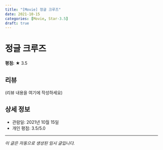 ```yaml
---
title: "[Movie] 정글 크루즈"
date: 2021-10-15
categories: [Movie, Star-3.5]
draft: true
---
```


# 정글 크루즈

**평점:** ★ 3.5

## 리뷰

(리뷰 내용을 여기에 작성하세요)

## 상세 정보

- 관람일: 2021년 10월 15일
- 개인 평점: 3.5/5.0

---

*이 글은 자동으로 생성된 임시 글입니다.*

